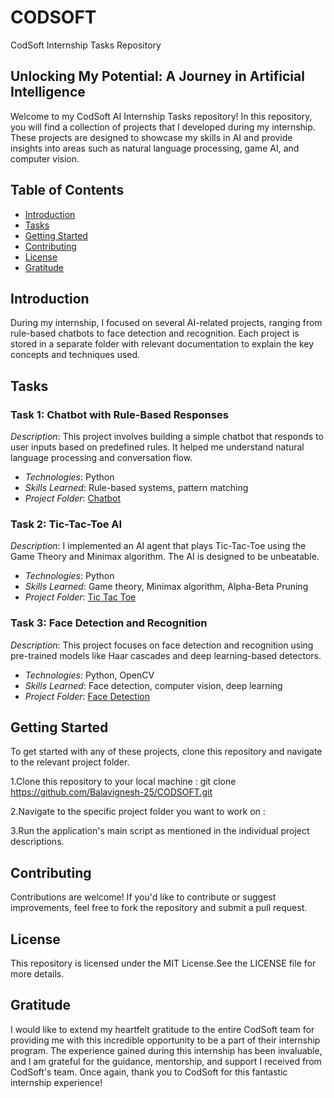 # CODSOFT
CodSoft Internship Tasks Repository

## Unlocking My Potential: A Journey in Artificial Intelligence

Welcome to my CodSoft AI Internship Tasks repository! In this repository, you will find a collection of projects that I developed during my internship. These projects are designed to showcase my skills in AI and provide insights into areas such as natural language processing, game AI, and computer vision.

## Table of Contents
- [Introduction](#introduction)
- [Tasks](#tasks)
- [Getting Started](#getting-started)
- [Contributing](#contributing)
- [License](#license)
- [Gratitude](#gratitude)

## Introduction
During my internship, I focused on several AI-related projects, ranging from rule-based chatbots to face detection and recognition. Each project is stored in a separate folder with relevant documentation to explain the key concepts and techniques used.

## Tasks

### Task 1: Chatbot with Rule-Based Responses
*Description*: This project involves building a simple chatbot that responds to user inputs based on predefined rules. It helped me understand natural language processing and conversation flow.

- *Technologies*: Python
- *Skills Learned*: Rule-based systems, pattern matching
- *Project Folder*: [Chatbot](./Chatbot)

### Task 2: Tic-Tac-Toe AI
*Description*: I implemented an AI agent that plays Tic-Tac-Toe using the Game Theory and Minimax algorithm. The AI is designed to be unbeatable.

- *Technologies*: Python
- *Skills Learned*: Game theory, Minimax algorithm, Alpha-Beta Pruning
- *Project Folder*: [Tic Tac Toe](https://github.com/Balavignesh-25/CODSOFT/tree/557f8ec45e787cc9554e8f261e166319f808da40/Tic%20Tac%20Toe)

### Task 3: Face Detection and Recognition
*Description*: This project focuses on face detection and recognition using pre-trained models like Haar cascades and deep learning-based detectors.

- *Technologies*: Python, OpenCV
- *Skills Learned*: Face detection, computer vision, deep learning
- *Project Folder*: [Face Detection](./Face-Detection)

## Getting Started
To get started with any of these projects, clone this repository and navigate to the relevant project folder.

1.Clone this repository to your local machine : git clone https://github.com/Balavignesh-25/CODSOFT.git

2.Navigate to the specific project folder you want to work on : 

3.Run the application's main script as mentioned in the individual project descriptions.

## Contributing
Contributions are welcome! If you'd like to contribute or suggest improvements, feel free to fork the repository and submit a pull request.

## License
This repository is licensed under the MIT License.See the LICENSE file for more details.

## Gratitude
I would like to extend my heartfelt gratitude to the entire CodSoft team for providing me with this incredible opportunity to be a part of their internship program. The experience gained during this internship has been invaluable, and I am grateful for the guidance, mentorship, and support I received from CodSoft's team. Once again, thank you to CodSoft for this fantastic internship experience!
